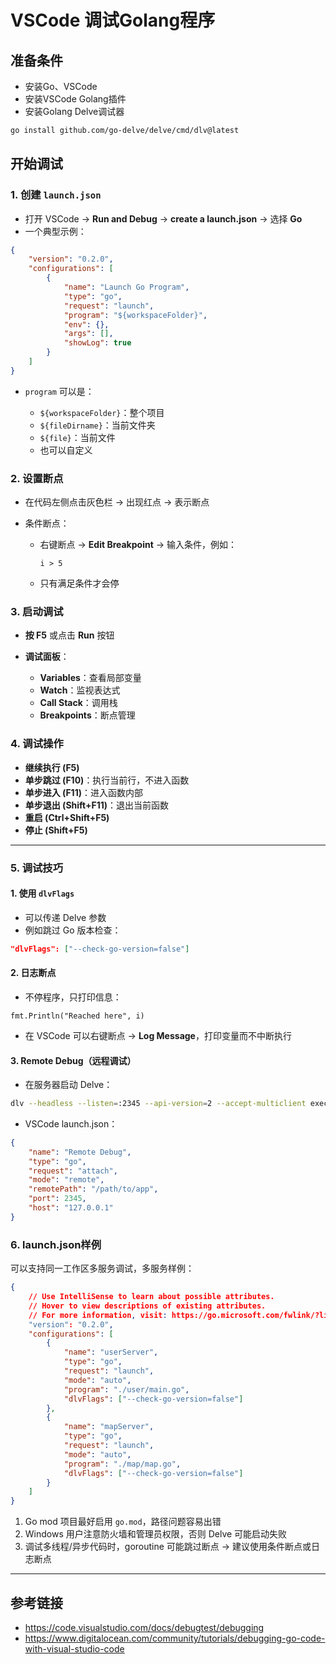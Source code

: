 # VSCode 调试Golang程序

## 准备条件

- 安装Go、VSCode
- 安装VSCode Golang插件
- 安装Golang Delve调试器
```bash
go install github.com/go-delve/delve/cmd/dlv@latest
```

## 开始调试
### 1. 创建 `launch.json`

* 打开 VSCode → **Run and Debug** → **create a launch.json** → 选择 **Go**
* 一个典型示例：

```json
{
    "version": "0.2.0",
    "configurations": [
        {
            "name": "Launch Go Program",
            "type": "go",
            "request": "launch",
            "program": "${workspaceFolder}",
            "env": {},
            "args": [],
            "showLog": true
        }
    ]
}
```

* `program` 可以是：

  * `${workspaceFolder}`：整个项目
  * `${fileDirname}`：当前文件夹
  * `${file}`：当前文件
  * 也可以自定义

### 2. 设置断点

* 在代码左侧点击灰色栏 → 出现红点 → 表示断点
* 条件断点：

  * 右键断点 → **Edit Breakpoint** → 输入条件，例如：

    ```text
    i > 5
    ```
  * 只有满足条件才会停

### 3. 启动调试

* **按 F5** 或点击 **Run** 按钮
* **调试面板**：

  * **Variables**：查看局部变量
  * **Watch**：监视表达式
  * **Call Stack**：调用栈
  * **Breakpoints**：断点管理

### 4. 调试操作

* **继续执行 (F5)**
* **单步跳过 (F10)**：执行当前行，不进入函数
* **单步进入 (F11)**：进入函数内部
* **单步退出 (Shift+F11)**：退出当前函数
* **重启 (Ctrl+Shift+F5)**
* **停止 (Shift+F5)**
---

### 5. 调试技巧

#### **1. 使用 `dlvFlags`**

* 可以传递 Delve 参数
* 例如跳过 Go 版本检查：

```json
"dlvFlags": ["--check-go-version=false"]
```

#### **2. 日志断点**

* 不停程序，只打印信息：

```text
fmt.Println("Reached here", i)
```

* 在 VSCode 可以右键断点 → **Log Message**，打印变量而不中断执行

#### **3. Remote Debug（远程调试）**

* 在服务器启动 Delve：

```bash
dlv --headless --listen=:2345 --api-version=2 --accept-multiclient exec ./myapp
```

* VSCode launch.json：

```json
{
    "name": "Remote Debug",
    "type": "go",
    "request": "attach",
    "mode": "remote",
    "remotePath": "/path/to/app",
    "port": 2345,
    "host": "127.0.0.1"
}
```


### 6. launch.json样例
可以支持同一工作区多服务调试，多服务样例：
```json
{
    // Use IntelliSense to learn about possible attributes.
    // Hover to view descriptions of existing attributes.
    // For more information, visit: https://go.microsoft.com/fwlink/?linkid=830387
    "version": "0.2.0",
    "configurations": [
        {
            "name": "userServer",
            "type": "go",
            "request": "launch",
            "mode": "auto",
            "program": "./user/main.go",
            "dlvFlags": ["--check-go-version=false"]
        },
        {
            "name": "mapServer",
            "type": "go",
            "request": "launch",
            "mode": "auto",
            "program": "./map/map.go",
            "dlvFlags": ["--check-go-version=false"]
        }
    ]
}
```

1. Go mod 项目最好启用 `go.mod`，路径问题容易出错
2. Windows 用户注意防火墙和管理员权限，否则 Delve 可能启动失败
3. 调试多线程/异步代码时，goroutine 可能跳过断点 → 建议使用条件断点或日志断点

---

## 参考链接
- https://code.visualstudio.com/docs/debugtest/debugging
- https://www.digitalocean.com/community/tutorials/debugging-go-code-with-visual-studio-code
